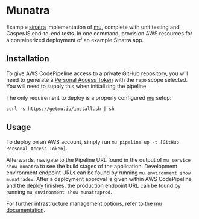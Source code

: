 # Munatra

Example [sinatra](http://www.sinatrarb.com) implementation of [mu](https://github.com/stelligent/mu), complete with unit testing and CasperJS end-to-end tests. In one command, provision AWS resources for a containerized deployment of an example Sinatra app.

## Installation

To give AWS CodePipeline access to a private GitHub repository, you will need to generate a [Personal Access Token](https://github.com/settings/tokens/new) with the `repo` scope selected. You will need to supply this when initializing the pipeline.

The only requirement to deploy is a properly configured [mu](https://github.com/stelligent/mu) setup:

`curl -s https://getmu.io/install.sh | sh`

## Usage

To deploy on an AWS account, simply run `mu pipeline up -t [GitHub Personal Access Token]`. 

Afterwards, navigate to the Pipeline URL found in the output of `mu service show munatra` to see the build stages of the application. Development environment endpoint URLs can be found by running `mu environment show munatradev`. After a deployment approval is given within AWS CodePipeline and the deploy finishes, the production endpoint URL can be found by running `mu environment show munatraprod`. 

For further infrastructure management options, refer to the [mu documentation](https://github.com/stelligent/mu/wiki).
